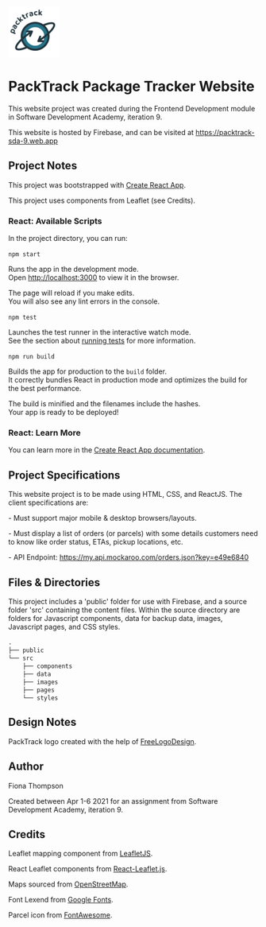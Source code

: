 ![PackTrack](src/images/packtrack.png)
# PackTrack Package Tracker Website
This website project was created during the Frontend Development module in Software Development Academy, iteration 9.

This website is hosted by Firebase, and can be visited at <a href="https://packtrack-sda-9.web.app">https://packtrack-sda-9.web.app</a>

## Project Notes

This project was bootstrapped with [Create React App](https://github.com/facebook/create-react-app).

This project uses components from Leaflet (see Credits).

### React: Available Scripts

In the project directory, you can run:

 `npm start`

Runs the app in the development mode.\
Open [http://localhost:3000](http://localhost:3000) to view it in the browser.

The page will reload if you make edits.\
You will also see any lint errors in the console.

 `npm test`

Launches the test runner in the interactive watch mode.\
See the section about [running tests](https://facebook.github.io/create-react-app/docs/running-tests) for more information.

 `npm run build`

Builds the app for production to the `build` folder.\
It correctly bundles React in production mode and optimizes the build for the best performance.

The build is minified and the filenames include the hashes.\
Your app is ready to be deployed!

### React: Learn More

You can learn more in the [Create React App documentation](https://facebook.github.io/create-react-app/docs/getting-started).

## Project Specifications

This website project is to be made using HTML, CSS, and ReactJS. The client specifications are:

\- Must support major mobile & desktop
browsers/layouts.

\- Must display a list of orders (or parcels) with some details customers need to know like order status, ETAs, pickup locations, etc.

\- API Endpoint: https://my.api.mockaroo.com/orders.json?key=e49e6840

## Files & Directories

This project includes a 'public' folder for use with Firebase, and a source folder 'src' containing the content files. Within the source directory are folders for Javascript components, data for backup data, images, Javascript pages, and CSS styles.
```
.
├── public
└── src
    ├── components
    ├── data
    ├── images
    ├── pages
    └── styles

```

## Design Notes
PackTrack logo created with the help of <a href ="https://www.freelogodesign.org/"> FreeLogoDesign</a>.

## Author
Fiona Thompson

Created between Apr 1-6 2021 for an assignment from Software Development Academy, iteration 9.

## Credits

Leaflet mapping component from <a href="https://leafletjs.com/">LeafletJS</a>.

React Leaflet components from <a href="https://react-leaflet.js.org/"> React-Leaflet.js</a>.

Maps sourced from <a href="https://www.openstreetmap.org/">OpenStreetMap</a>.

Font Lexend from <a href="https://fonts.google.com/specimen/Lexend">Google Fonts</a>.

Parcel icon from <a href="https://fontawesome.com/">FontAwesome</a>.